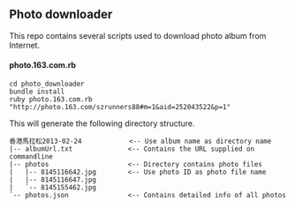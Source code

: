## Photo downloader ##

This repo contains several scripts used to download photo album from Internet.    
    
#### photo.163.com.rb ####

    cd photo_downloader
    bundle install
    ruby photo.163.com.rb "http://photo.163.com/szrunners88#m=1&aid=252043522&p=1"   

This will generate the following directory structure.
   
    香港馬拉松2013-02-24            <-- Use album name as directory name
    |-- albumUrl.txt              <-- Contains the URL supplied on commandline  
    |-- photos                    <-- Directory contains photo files
    |   |-- 8145116642.jpg        <-- Use photo ID as photo file name
    |   |-- 8145116647.jpg
    |   `-- 8145155462.jpg
    `-- photos.json               <-- Contains detailed info of all photos